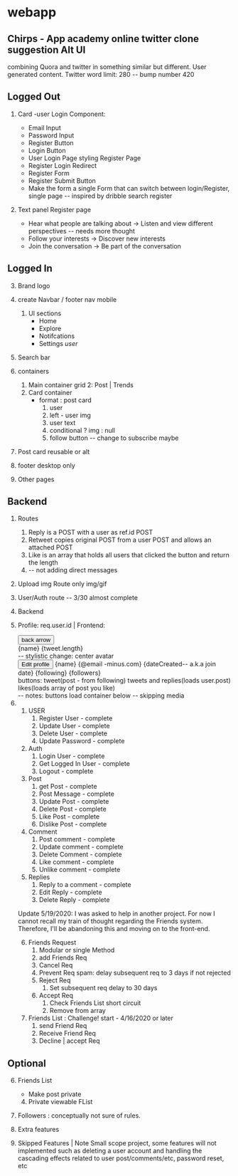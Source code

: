 # webapp
## Chirps - App academy online twitter clone suggestion Alt UI
combining Quora and twitter in something similar but different. User generated content. Twitter word limit: 280 -- bump number 420

## Logged Out

1. Card
    -user Login Component: 
    * Email Input
    * Password Input
    * Register Button
    * Login Button
    * User Login Page styling
    Register Page
    * Register Login Redirect
    * Register Form
    * Register Submit Button
    * Make the form a single Form that can switch between login/Register, single page -- inspired by dribble search register 

2. Text panel Register page
     * Hear what people are talking about -> Listen and view different perspectives -- needs more thought
    * Follow your interests -> Discover new interests
    * Join the conversation -> Be part of the conversation
   
  ## Logged In 

3. Brand logo

4. create Navbar / footer nav mobile
    1. Ul sections
        * Home
        * Explore
        * Notifcations
        * Settings _user_

5. Search bar

6. containers
    1. Main container grid 2: Post | Trends
    2. Card container
        * format : post card
            1. user
            2. left - user img
            3. user text
            4. conditional ? img : null
            5. follow button -- change to subscribe maybe

7. Post card reusable or alt

8. footer desktop only

9. Other pages 

## Backend
1. Routes
    1. Reply is a POST with a user as ref.id POST
    2. Retweet copies original POST from a user POST and allows an attached POST
    3. Like is an array that holds all users that clicked the button and return the length 
    4. -- not adding direct messages
2. Upload img Route only img/gif
3. User/Auth route -- 3/30 almost complete


11. Backend
1. Profile: req.user.id | Frontend:
    <container>
    <div> 
    <button>back arrow</div> 
    {name} {tweet.length}
    </div>

    <div className='grid-container'>
    <div {position: relative}> 
    <Avatar jsx> -- stylistic change: center avatar
    </div>     
    </div>

    <div>
    <button> Edit profile </button>
    {name} {@email -minus.com} {dateCreated-- a.k.a join date} {following} {followers} 

    </div>
    <div>buttons: tweet(post - from following) tweets and replies(loads user.post) likes(loads array of post you like) </div>
    -- notes: buttons load container below -- skipping media
    </container>
2. 
    1. USER
        1. Register User        - complete
        2. Update User          - complete
        3. Delete User          - complete
        4. Update Password      - complete
    2. Auth
        1. Login User           - complete
        2. Get Logged In User   - complete
        3. Logout               - complete
    3. Post
        1. get Post             - complete
        2. Post Message         - complete
        3. Update Post          - complete
        4. Delete Post          - complete
        5. Like Post            - complete
        6. Dislike Post         - complete
    4. Comment
        1. Post comment         - complete
        2. Update comment       - complete
        3. Delete Comment       - complete
        4. Like comment         - complete
        5. Unlike comment       - complete
    5. Replies
        1. Reply to a comment   - complete
        2. Edit Reply           - complete
        3. Delete Reply         - complete


    Update 5/19/2020: I was asked to help in another project. For now I cannot recall
    my train of thought regarding the Friends system. Therefore, I'll be 
    abandoning this and moving on to the front-end.

    6. Friends Request
        1. Modular or single Method
        2. add Friends Req
        3. Cancel Req
          1. Prevent Req spam:
             delay subsequent req 
             to 3 days if not rejected
        3. Reject Req
            1. Set subsequent req 
               delay to 30 days
        4. Accept Req
            1. Check Friends List short circuit
            2. Remove from array
    7. Friends List : Challenge! start - 4/16/2020 or later
        1. send Friend Req
        2. Receive Friend Req
        3. Decline | accept Req  

## Optional
6. Friends List
    * Make post private
    4. Private viewable FList
7. Followers : conceptually not sure of rules.


12. Extra features

13. Skipped Features | Note
Small scope project, some features will not implemented such as deleting a user account and handling the cascading effects related to user post/comments/etc, password reset, etc


